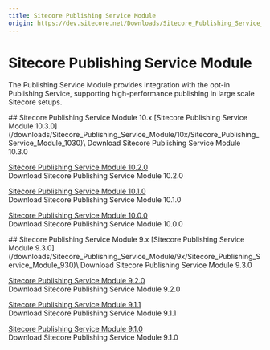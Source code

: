 ```yaml
---
title: Sitecore Publishing Service Module
origin: https://dev.sitecore.net/Downloads/Sitecore_Publishing_Service_Module.aspx
---
```


# Sitecore Publishing Service Module

The Publishing Service Module provides integration with the opt-in Publishing Service, supporting high-performance publishing in large scale Sitecore setups.

<Card variant='outlineRaised' px={0} mb={8}>
<CardHeader>
## Sitecore Publishing Service Module 10.x
</CardHeader>
<CardBody>
[Sitecore Publishing Service Module 10.3.0](/downloads/Sitecore_Publishing_Service_Module/10x/Sitecore_Publishing_Service_Module_1030)\
Download Sitecore Publishing Service Module 10.3.0

[Sitecore Publishing Service Module 10.2.0](/downloads/Sitecore_Publishing_Service_Module/10x/Sitecore_Publishing_Service_Module_1020)\
Download Sitecore Publishing Service Module 10.2.0

[Sitecore Publishing Service Module 10.1.0](/downloads/Sitecore_Publishing_Service_Module/10x/Sitecore_Publishing_Service_Module_1010)\
Download Sitecore Publishing Service Module 10.1.0

[Sitecore Publishing Service Module 10.0.0](/downloads/Sitecore_Publishing_Service_Module/10x/Sitecore_Publishing_Service_Module_1000)\
Download Sitecore Publishing Service Module 10.0.0


</CardBody>          
</Card>
<Card variant='outlineRaised' px={0} mb={8}>
<CardHeader>
## Sitecore Publishing Service Module 9.x
</CardHeader>
<CardBody>
[Sitecore Publishing Service Module 9.3.0](/downloads/Sitecore_Publishing_Service_Module/9x/Sitecore_Publishing_Service_Module_930)\
Download Sitecore Publishing Service Module 9.3.0

[Sitecore Publishing Service Module 9.2.0](/downloads/Sitecore_Publishing_Service_Module/9x/Sitecore_Publishing_Service_Module_920)\
Download Sitecore Publishing Service Module 9.2.0

[Sitecore Publishing Service Module 9.1.1](/downloads/Sitecore_Publishing_Service_Module/9x/Sitecore_Publishing_Service_Module_911)\
Download Sitecore Publishing Service Module 9.1.1

[Sitecore Publishing Service Module 9.1.0](/downloads/Sitecore_Publishing_Service_Module/9x/Sitecore_Publishing_Service_Module_910)\
Download Sitecore Publishing Service Module 9.1.0


</CardBody>          
</Card>